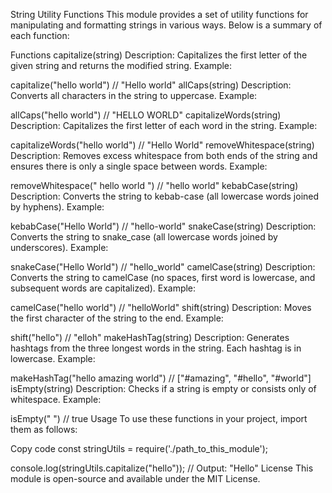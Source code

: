 String Utility Functions
This module provides a set of utility functions for manipulating and formatting strings in various ways. Below is a summary of each function:

Functions
capitalize(string)
Description: Capitalizes the first letter of the given string and returns the modified string.
Example:


capitalize("hello world") // "Hello world"
allCaps(string)
Description: Converts all characters in the string to uppercase.
Example:


allCaps("hello world") // "HELLO WORLD"
capitalizeWords(string)
Description: Capitalizes the first letter of each word in the string.
Example:


capitalizeWords("hello world") // "Hello World"
removeWhitespace(string)
Description: Removes excess whitespace from both ends of the string and ensures there is only a single space between words.
Example:


removeWhitespace("   hello   world   ") // "hello world"
kebabCase(string)
Description: Converts the string to kebab-case (all lowercase words joined by hyphens).
Example:


kebabCase("Hello World") // "hello-world"
snakeCase(string)
Description: Converts the string to snake_case (all lowercase words joined by underscores).
Example:


snakeCase("Hello World") // "hello_world"
camelCase(string)
Description: Converts the string to camelCase (no spaces, first word is lowercase, and subsequent words are capitalized).
Example:


camelCase("hello world") // "helloWorld"
shift(string)
Description: Moves the first character of the string to the end.
Example:


shift("hello") // "elloh"
makeHashTag(string)
Description: Generates hashtags from the three longest words in the string. Each hashtag is in lowercase.
Example:


makeHashTag("hello amazing world") // ["#amazing", "#hello", "#world"]
isEmpty(string)
Description: Checks if a string is empty or consists only of whitespace.
Example:


isEmpty("   ") // true
Usage
To use these functions in your project, import them as follows:


Copy code
const stringUtils = require('./path_to_this_module');

console.log(stringUtils.capitalize("hello")); // Output: "Hello"
License
This module is open-source and available under the MIT License.